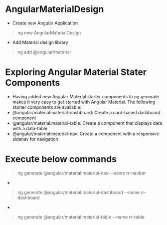 # AngularMaterialDesign

- Create new Angular Application
> ng new AngularMaterialDesign
- Add Material design library
>ng add @angular/material

# Exploring Angular Material Stater Components
- Having added new Angular Material starter components to ng generate makes it very easy to get started with Angular Material. The following starter components are available:
- @angular/material:material-dashboard: Create a card-based dashboard component
- @angular/material:material-table: Create a component that displays data with a data-table
- @angular/material:material-nav: Create a component with a responsive sidenav for navigation
# Execute below commands
>ng generate @angular/material:material-nav --name rr-navbar
- 
>ng generate @angular/material:material-dashboard --name rr-dashboard
- 
>ng generate @angular/material:material-table --name rr-table


